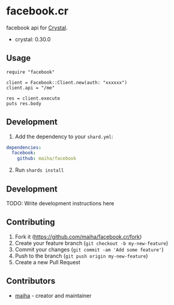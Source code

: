 # facebook.cr

facebook api for [Crystal](http://crystal-lang.org/).

- crystal: 0.30.0

## Usage

```crystal
require "facebook"

client = Facebook::Client.new(auth: "xxxxxx")
client.api = "/me"

res = client.execute
puts res.body
```

## Development

1. Add the dependency to your `shard.yml`:

```yaml
dependencies:
  facebook:
    github: maiha/facebook
```

2. Run `shards install`

## Development

TODO: Write development instructions here

## Contributing

1. Fork it (<https://github.com/maiha/facebook.cr/fork>)
2. Create your feature branch (`git checkout -b my-new-feature`)
3. Commit your changes (`git commit -am 'Add some feature'`)
4. Push to the branch (`git push origin my-new-feature`)
5. Create a new Pull Request

## Contributors

- [maiha](https://github.com/maiha) - creator and maintainer
